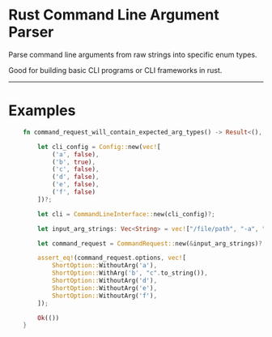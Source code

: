 # Rust Command Line Argument Parser

Parse command line arguments from raw strings into specific enum types.

Good for building basic CLI programs or CLI frameworks in rust.
___

# Examples

```rust
    fn command_request_will_contain_expected_arg_types() -> Result<(), String> {

        let cli_config = Config::new(vec![
            ('a', false),
            ('b', true),
            ('c', false),
            ('d', false),
            ('e', false),
            ('f', false)
        ])?;

        let cli = CommandLineInterface::new(cli_config)?;

        let input_arg_strings: Vec<String> = vec!["/file/path", "-a", "-bc", "-def"].into_iter().map(String::from).collect();

        let command_request = CommandRequest::new(&input_arg_strings)?;

        assert_eq!(command_request.options, vec![
            ShortOption::WithoutArg('a'),
            ShortOption::WithArg('b', "c".to_string()),
            ShortOption::WithoutArg('d'),
            ShortOption::WithoutArg('e'),
            ShortOption::WithoutArg('f'),
        ]);

        Ok(())
    }
```
